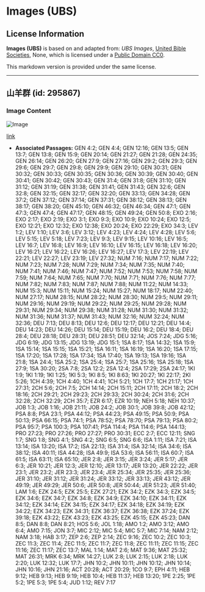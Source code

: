 # Images (UBS)

## License Information

**Images (UBS)** is based on and adapted from: _UBS Images_, [United Bible Societies](https://unitedbiblesocieties.org/), None, which is licensed under a [Public Domain CC0](https://creativecommons.org/public-domain/cc0/).

This markdown version is provided under the same license.



--------------------------------

## 山羊群 (id: 295867)

### Image Content

![Image](https://cdn.aquifer.bible/aquifer-content/resources/Media/WEB-0267_goats_herd.jpg)

[link](https://cdn.aquifer.bible/aquifer-content/resources/Media/WEB-0267_goats_herd.jpg)

* **Associated Passages:** GEN 4:2; GEN 4:4; GEN 12:16; GEN 13:5; GEN 13:7; GEN 13:8; GEN 15:9; GEN 20:14; GEN 21:27; GEN 21:28; GEN 24:35; GEN 26:14; GEN 26:20; GEN 27:9; GEN 27:16; GEN 29:2; GEN 29:3; GEN 29:6; GEN 29:7; GEN 29:8; GEN 29:9; GEN 29:10; GEN 30:31; GEN 30:32; GEN 30:33; GEN 30:35; GEN 30:36; GEN 30:39; GEN 30:40; GEN 30:41; GEN 30:42; GEN 30:43; GEN 31:4; GEN 31:8; GEN 31:10; GEN 31:12; GEN 31:19; GEN 31:38; GEN 31:41; GEN 31:43; GEN 32:6; GEN 32:8; GEN 32:15; GEN 32:17; GEN 32:20; GEN 33:13; GEN 34:28; GEN 37:2; GEN 37:12; GEN 37:14; GEN 37:31; GEN 38:12; GEN 38:13; GEN 38:17; GEN 38:20; GEN 45:10; GEN 46:32; GEN 46:34; GEN 47:1; GEN 47:3; GEN 47:4; GEN 47:17; GEN 48:15; GEN 49:24; GEN 50:8; EXO 2:16; EXO 2:17; EXO 2:19; EXO 3:1; EXO 9:3; EXO 10:9; EXO 10:24; EXO 12:5; EXO 12:21; EXO 12:32; EXO 12:38; EXO 20:24; EXO 22:29; EXO 34:3; LEV 1:2; LEV 1:10; LEV 3:6; LEV 3:12; LEV 4:23; LEV 4:24; LEV 4:28; LEV 5:6; LEV 5:15; LEV 5:18; LEV 7:23; LEV 9:3; LEV 9:15; LEV 10:16; LEV 16:5; LEV 16:7; LEV 16:8; LEV 16:9; LEV 16:10; LEV 16:15; LEV 16:18; LEV 16:20; LEV 16:21; LEV 16:22; LEV 16:26; LEV 16:27; LEV 17:3; LEV 22:19; LEV 22:21; LEV 22:27; LEV 23:19; LEV 27:32; NUM 7:16; NUM 7:17; NUM 7:22; NUM 7:23; NUM 7:28; NUM 7:29; NUM 7:34; NUM 7:35; NUM 7:40; NUM 7:41; NUM 7:46; NUM 7:47; NUM 7:52; NUM 7:53; NUM 7:58; NUM 7:59; NUM 7:64; NUM 7:65; NUM 7:70; NUM 7:71; NUM 7:76; NUM 7:77; NUM 7:82; NUM 7:83; NUM 7:87; NUM 7:88; NUM 11:22; NUM 14:33; NUM 15:3; NUM 15:11; NUM 15:24; NUM 15:27; NUM 18:17; NUM 22:40; NUM 27:17; NUM 28:15; NUM 28:22; NUM 28:30; NUM 29:5; NUM 29:11; NUM 29:16; NUM 29:19; NUM 29:22; NUM 29:25; NUM 29:28; NUM 29:31; NUM 29:34; NUM 29:38; NUM 31:28; NUM 31:30; NUM 31:32; NUM 31:36; NUM 31:37; NUM 31:43; NUM 32:16; NUM 32:24; NUM 32:36; DEU 7:13; DEU 8:13; DEU 12:6; DEU 12:17; DEU 12:21; DEU 14:4; DEU 14:23; DEU 14:26; DEU 15:14; DEU 15:19; DEU 16:2; DEU 18:4; DEU 28:4; DEU 28:18; DEU 28:31; DEU 28:51; DEU 32:14; JOS 7:24; JDG 5:16; JDG 6:19; JDG 13:15; JDG 13:19; JDG 15:1; 1SA 8:17; 1SA 14:32; 1SA 15:9; 1SA 15:14; 1SA 15:15; 1SA 15:21; 1SA 16:11; 1SA 16:19; 1SA 16:20; 1SA 17:15; 1SA 17:20; 1SA 17:28; 1SA 17:34; 1SA 17:40; 1SA 19:13; 1SA 19:16; 1SA 21:8; 1SA 24:4; 1SA 25:2; 1SA 25:4; 1SA 25:7; 1SA 25:16; 1SA 25:18; 1SA 27:9; 1SA 30:20; 2SA 7:8; 2SA 12:2; 2SA 12:4; 2SA 17:29; 2SA 24:17; 1KI 1:9; 1KI 1:19; 1KI 1:25; 1KI 5:3; 1KI 8:5; 1KI 8:63; 1KI 20:27; 1KI 22:17; 2KI 5:26; 1CH 4:39; 1CH 4:40; 1CH 4:41; 1CH 5:21; 1CH 17:7; 1CH 21:17; 1CH 27:31; 2CH 5:6; 2CH 7:5; 2CH 14:14; 2CH 15:11; 2CH 17:11; 2CH 18:2; 2CH 18:16; 2CH 29:21; 2CH 29:23; 2CH 29:33; 2CH 30:24; 2CH 31:6; 2CH 32:28; 2CH 32:29; 2CH 35:7; EZR 6:17; EZR 10:19; NEH 5:18; NEH 10:37; JOB 1:3; JOB 1:16; JOB 21:11; JOB 24:2; JOB 30:1; JOB 39:8; JOB 42:12; PSA 8:8; PSA 23:1; PSA 44:12; PSA 44:23; PSA 49:15; PSA 50:9; PSA 50:13; PSA 66:15; PSA 74:1; PSA 78:52; PSA 78:70; PSA 79:13; PSA 80:2; PSA 95:7; PSA 100:3; PSA 107:41; PSA 114:4; PSA 114:6; PSA 144:13; PRO 27:23; PRO 27:26; PRO 27:27; PRO 30:31; ECC 2:7; ECC 12:11; SNG 1:7; SNG 1:8; SNG 4:1; SNG 4:2; SNG 6:5; SNG 6:6; ISA 1:11; ISA 7:21; ISA 13:14; ISA 13:20; ISA 17:2; ISA 22:13; ISA 31:4; ISA 32:14; ISA 34:6; ISA 38:12; ISA 40:11; ISA 44:28; ISA 49:9; ISA 53:6; ISA 56:11; ISA 60:7; ISA 61:5; ISA 63:11; ISA 65:10; JER 2:8; JER 3:15; JER 3:24; JER 5:17; JER 6:3; JER 10:21; JER 12:3; JER 12:10; JER 13:17; JER 13:20; JER 22:22; JER 23:1; JER 23:2; JER 23:3; JER 23:4; JER 25:34; JER 25:35; JER 25:36; JER 31:10; JER 31:12; JER 31:24; JER 33:12; JER 33:13; JER 43:12; JER 49:19; JER 49:29; JER 50:6; JER 50:8; JER 50:44; JER 51:23; JER 51:40; LAM 1:6; EZK 24:5; EZK 25:5; EZK 27:21; EZK 34:2; EZK 34:3; EZK 34:5; EZK 34:6; EZK 34:7; EZK 34:8; EZK 34:9; EZK 34:10; EZK 34:11; EZK 34:12; EZK 34:14; EZK 34:15; EZK 34:17; EZK 34:18; EZK 34:19; EZK 34:22; EZK 34:23; EZK 34:31; EZK 36:37; EZK 36:38; EZK 37:24; EZK 39:18; EZK 43:22; EZK 43:23; EZK 43:25; EZK 45:15; EZK 45:23; DAN 8:5; DAN 8:8; DAN 8:21; HOS 5:6; JOL 1:18; AMO 1:2; AMO 3:12; AMO 6:4; AMO 7:15; JON 3:7; MIC 2:12; MIC 5:4; MIC 5:7; MIC 7:14; NAM 2:12; NAM 3:18; HAB 3:17; ZEP 2:6; ZEP 2:14; ZEC 9:16; ZEC 10:2; ZEC 10:3; ZEC 11:3; ZEC 11:4; ZEC 11:5; ZEC 11:7; ZEC 11:8; ZEC 11:11; ZEC 11:15; ZEC 11:16; ZEC 11:17; ZEC 13:7; MAL 1:14; MAT 2:6; MAT 9:36; MAT 25:32; MAT 26:31; MRK 6:34; MRK 14:27; LUK 2:8; LUK 2:15; LUK 2:18; LUK 2:20; LUK 12:32; LUK 17:7; JHN 10:2; JHN 10:11; JHN 10:12; JHN 10:14; JHN 10:16; JHN 21:16; ACT 20:28; ACT 20:29; 1CO 9:7; EPH 4:11; HEB 9:12; HEB 9:13; HEB 9:19; HEB 10:4; HEB 11:37; HEB 13:20; 1PE 2:25; 1PE 5:2; 1PE 5:3; 1PE 5:4; JUD 1:12; REV 7:17

